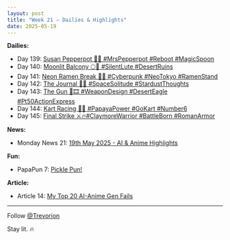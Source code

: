 ```yaml
---
layout: post
title: "Week 21 – Dailies & Highlights"
date: 2025-05-19
---
```


**Dailies:**
- Day 139: [Susan Pepperpot 🥄✨ #MrsPepperpot #Reboot #MagicSpoon](https://x.com/Trevorion/status/1924564481499082896)
- Day 140: [Moonlit Balcony 🌕🎼 #SilentLute #DesertRuins](https://x.com/Trevorion/status/1924871071246737872)
- Day 141: [Neon Ramen Break 🍜🌃 #Cyberpunk #NeoTokyo #RamenStand](https://x.com/Trevorion/status/1925221454095725041)
- Day 142: [The Journal 📓🌌 #SpaceSolitude #StardustThoughts](https://x.com/Trevorion/status/1925594197693784572)
- Day 143: [The Gun 🔫🎞️ #WeaponDesign #DesertEagle #Pt50ActionExpress](https://x.com/Trevorion/status/1925876122450862301)
- Day 144: [Kart Racing 🏁🍊 #PapayaPower #GoKart #Number6 ](https://x.com/Trevorion/status/1926336991605457054)
- Day 145: [Final Strike ⚔️🔥#ClaymoreWarrior #BattleBorn #RomanArmor](https://x.com/Trevorion/status/1926691772077326775)

**News:**  
- Monday News 21: [19th May 2025 - AI & Anime Highlights](https://x.com/Trevorion/status/1924430335078498795)

**Fun:**  
- PapaPun 7: [Pickle Pun!](https://x.com/Trevorion/status/1924677974063747311/photo/1)

**Article:**  
- Article 14: [My Top 20 AI-Anime Gen Fails](https://x.com/Trevorion/status/1925132622247665689)

---
Follow [@Trevorion](https://x.com/Trevorion)

Stay lit. 🔥
